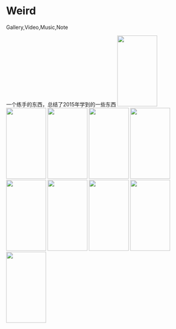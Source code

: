 # Weird
Gallery,Video,Music,Note

一个练手的东西，总结了2015年学到的一些东西
<img width="108" height="192" src="http://7q5fat.com1.z0.glb.clouddn.com/WeirdScreenshot_2016-03-04-09-49-31-762_Weird.png" />
<img width="108" height="192" src="http://7q5fat.com1.z0.glb.clouddn.com/WeirdScreenshot_2016-03-04-09-49-43-115_Weird.png" />
<img width="108" height="192" src="http://7q5fat.com1.z0.glb.clouddn.com/WeirdScreenshot_2016-03-04-09-50-02-575_Weird.png" />
<img width="108" height="192" src="http://7q5fat.com1.z0.glb.clouddn.com/WeirdScreenshot_2016-03-04-09-50-05-853_Weird.png" />
<img width="108" height="192" src="http://7q5fat.com1.z0.glb.clouddn.com/WeirdScreenshot_2016-03-04-09-50-21-949_Weird.png" />
<img width="108" height="192" src="http://7q5fat.com1.z0.glb.clouddn.com/WeirdScreenshot_2016-03-04-09-50-58-184_Weird.png" />
<img width="108" height="192" src="http://7q5fat.com1.z0.glb.clouddn.com/WeirdScreenshot_2016-03-04-09-51-03-322_Weird.png" />
<img width="108" height="192" src="http://7q5fat.com1.z0.glb.clouddn.com/WeirdScreenshot_2016-03-04-09-51-10-806_Weird.png" />
<img width="108" height="192" src="http://7q5fat.com1.z0.glb.clouddn.com/WeirdScreenshot_2016-03-04-09-51-16-188_Weird.png" />
<img width="108" height="192" src="http://7q5fat.com1.z0.glb.clouddn.com/WeirdScreenshot_2016-03-04-09-51-35-864_Weird.png" />
